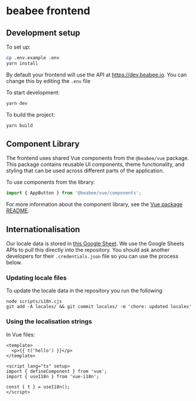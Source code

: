 # beabee frontend

## Development setup

To set up:

~~~sh
cp .env.example .env
yarn install
~~~

By default your frontend will use the API at https://dev.beabee.io. You can change this by editing the `.env` file

To start development:

~~~sh
yarn dev
~~~

To build the project:

~~~sh
yarn build
~~~

## Component Library

The frontend uses shared Vue components from the `@beabee/vue` package. This package contains reusable UI components, theme functionality, and styling that can be used across different parts of the application.

To use components from the library:

~~~ts
import { AppButton } from '@beabee/vue/components';
~~~

For more information about the component library, see the [Vue package README](../../packages/vue/README.md).

## Internationalisation

Our locale data is stored in [this Google Sheet](https://docs.google.com/spreadsheets/d/1l35DW5OMi-xM8HXek5Q1jOxsXScINqqpEvPWDlpBPX8/edit#gid=0.). We use the Google Sheets APIs to pull this directly into the repository. You should ask another developers for their `.credentials.json` file so you can use the process below.

### Updating locale files

To update the locale data in the repository you run the following

~~~
node scripts/i18n.cjs
git add -A locales/ && git commit locales/ -m 'chore: updated locales'
~~~

### Using the localisation strings

In Vue files:

~~~vue
<template>
  <p>{{ t('hello') }}</p>
</template>

<script lang="ts" setup>
import { defineComponent } from 'vue';
import { useI18n } from 'vue-i18n';

const { t } = useI18n();
</script>
~~~
